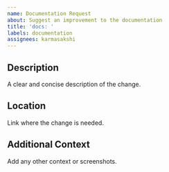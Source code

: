 ```yaml
---
name: Documentation Request
about: Suggest an improvement to the documentation
title: 'docs: '
labels: documentation
assignees: karmasakshi
---
```


## Description

A clear and concise description of the change.

## Location

Link where the change is needed.

## Additional Context

Add any other context or screenshots.
